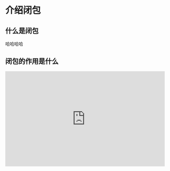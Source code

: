 # 介绍闭包
## 什么是闭包
哈哈哈哈

## 闭包的作用是什么

<iframe height="300" style="width: 100%;" scrolling="no" title="Cassper Nyovest in pure css with mouse tracker" src="https://codepen.io/vineethtrv/embed/dyWNmVW?default-tab=html%2Cresult" frameborder="no" loading="lazy" allowtransparency="true" allowfullscreen="true">
  See the Pen <a href="https://codepen.io/vineethtrv/pen/dyWNmVW">
  Cassper Nyovest in pure css with mouse tracker</a> by Vineeth.TR (<a href="https://codepen.io/vineethtrv">@vineethtrv</a>)
  on <a href="https://codepen.io">CodePen</a>.
</iframe>